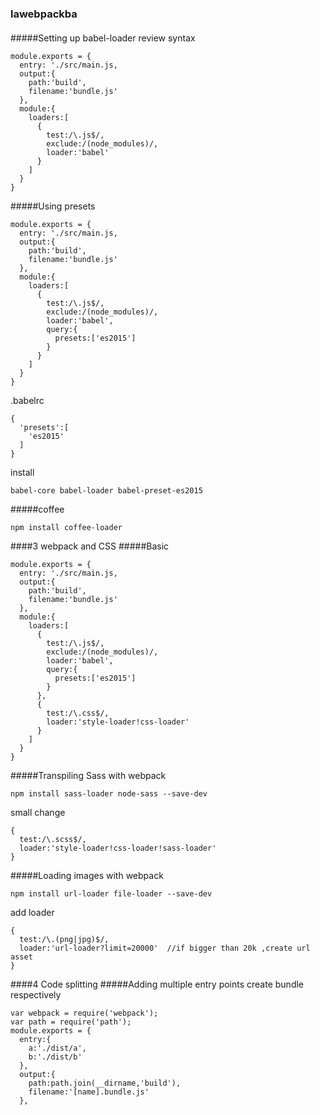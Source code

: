 ### lawebpackba
####
#####Setting up babel-loader
review syntax
```
module.exports = {
  entry: './src/main.js,
  output:{
    path:'build',
    filename:'bundle.js'
  },
  module:{
    loaders:[
      {
        test:/\.js$/,
        exclude:/(node_modules)/,
        loader:'babel'
      }
    ]
  }
}
```
#####Using presets
```
module.exports = {
  entry: './src/main.js,
  output:{
    path:'build',
    filename:'bundle.js'
  },
  module:{
    loaders:[
      {
        test:/\.js$/,
        exclude:/(node_modules)/,
        loader:'babel',
        query:{
          presets:['es2015']
        }
      }
    ]
  }
}
```
.babelrc
```
{
  'presets':[
    'es2015'
  ]
}

```
install
```
babel-core babel-loader babel-preset-es2015
```
#####coffee
```
npm install coffee-loader
```
####3 webpack and CSS
#####Basic
```
module.exports = {
  entry: './src/main.js,
  output:{
    path:'build',
    filename:'bundle.js'
  },
  module:{
    loaders:[
      {
        test:/\.js$/,
        exclude:/(node_modules)/,
        loader:'babel',
        query:{
          presets:['es2015']
        }
      },
      {
        test:/\.css$/,
        loader:'style-loader!css-loader'
      }
    ]
  }
}
```
#####Transpiling Sass with webpack
```
npm install sass-loader node-sass --save-dev
```
small change
```
{
  test:/\.scss$/,
  loader:'style-loader!css-loader!sass-loader'
}
```
#####Loading images with webpack
```
npm install url-loader file-loader --save-dev
```
add loader
```
{
  test:/\.(png|jpg)$/,
  loader:'url-loader?limit=20000'  //if bigger than 20k ,create url asset
}
```
####4 Code splitting
#####Adding multiple entry points
create bundle respectively
```
var webpack = require('webpack');
var path = require('path');
module.exports = {
  entry:{ 
    a:'./dist/a',
    b:'./dist/b'
  },
  output:{
    path:path.join(__dirname,'build'),
    filename:'[name].bundle.js'
  },
```
